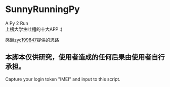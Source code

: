 # SunnyRunningPy
A Py 2 Run    
上榜大学生吐槽的十大APP :) 


感谢[zyc199847](https://github.com/zyc199847)提供的思路  

本脚本仅供研究，使用者造成的任何后果由使用者自行承担。
----
Capture your login token "IMEI" and input to this script.
